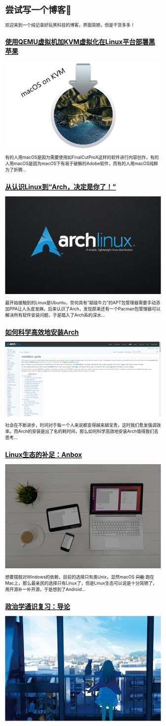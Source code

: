 # 尝试写一个博客💌

欢迎来到一个纯记录好玩黑科技的博客，界面简陋，但是干货多多！

## [使用QEMU虚拟机加KVM虚拟化在Linux平台部署黑苹果](./macos.md)

![macos](./img/macos.png)

有的人用macOS是因为需要使用如FinalCutProX这样的软件进行内容创作，有的人用macOS是因为macOS下有易于破解的Adobe软件，而有的人用macOS纯粹为了折腾...

## [从认识Linux到“Arch，决定是你了！”](./arch.md)

![arch](./img/arch.png)

最开始接触到的Linux是Ubuntu，奈何具有“超级牛力”的APT包管理器需要手动添加PPA让人头皮发麻。后来认识了Arch，发现原来还有一个Pacman包管理器可以解决所有软件安装问题，于是踏入了Arch系的深水...

## [如何科学高效地安装Arch](./install.md)

![install](./img/install.png)

社会在不断进步，时间对于每一个人来说都变得越来越宝贵，这时我们愈发强调效率。而Arch的安装是出了名的耗时间，那么如何科学高效地安装Arch值得我们去思考...

## [Linux生态的补足：Anbox](./anbox.md)

![anbox](./img/anbox.png)

想要摆脱对Windows的依赖，目前的选择只有类Unix，显然macOS ~~只能~~ 跑在Mac上，那么最亲民的选择只有Linux了，但是Linux生态可以说是十分简陋了，用开源补一补开源，于是想到了Android...

## [政治学通识复习：导论](./政治学通识导论.md)

![nothing](./img/nothing.png)
